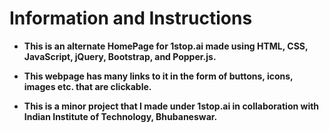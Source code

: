 # Information and Instructions
+ **This is an alternate HomePage for 1stop.ai made using HTML, CSS, JavaScript, jQuery, Bootstrap, and Popper.js.**

+ **This webpage has many links to it in the form of buttons, icons, images etc. that are clickable.**

+ **This is a minor project that I made under 1stop.ai in collaboration with Indian Institute of Technology, Bhubaneswar.**

